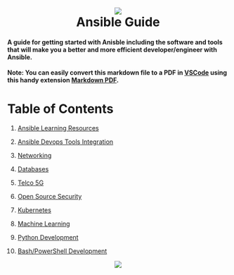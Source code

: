 <h1 align="center">
 <img src="https://user-images.githubusercontent.com/45159366/113448802-62bd4e00-93b1-11eb-9114-419e758af23b.png">
  <br />
 Ansible Guide
</h1>

 #### A guide for getting started with Anisble including the software and tools that will make you a better and more efficient developer/engineer with Ansible.
 
**Note: You can easily convert this markdown file to a PDF in [VSCode](https://code.visualstudio.com/) using this handy extension [Markdown PDF](https://marketplace.visualstudio.com/items?itemName=yzane.markdown-pdf).**
 
 
# Table of Contents

1. [Ansible Learning Resources](https://github.com/mikeroyal/Ansible-Guide/blob/main/README.md#anisble-learning-resources)

2. [Ansible Devops Tools Integration](https://github.com/mikeroyal/Ansible-Guide/blob/main/README.md#ansible-devops-tools-integration)
 
3. [Networking](https://github.com/mikeroyal/Ansible-Guide/blob/main/README.md#networking)

4. [Databases](https://github.com/mikeroyal/Ansible-Guide/blob/main/README.md#databases)

5. [Telco 5G](https://github.com/mikeroyal/Ansible-Guide/blob/main/README.md#telco-5g)

6. [Open Source Security](https://github.com/mikeroyal/Ansible-Guide/blob/main/README.md#open-source-security)

7. [Kubernetes](https://github.com/mikeroyal/Ansible-Guide/blob/main/README.md#kubernetes)

8. [Machine Learning](https://github.com/mikeroyal/Ansible-Guide/blob/main/README.md#machine-learning)

9. [Python Development](https://github.com/mikeroyal/Ansible-Guide/blob/main/README.md#python-development)

10. [Bash/PowerShell Development](https://github.com/mikeroyal/Ansible-Guide/blob/main/README.md#bash-powershell-development)

<p align="center">
 <img src="https://user-images.githubusercontent.com/45159366/113448809-651fa800-93b1-11eb-9e27-c0b108ade2ec.png">
  <br />
</p>
